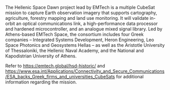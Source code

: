 The Hellenic Space Dawn project lead by EMTech is a multiple CubeSat mission to capture Earth observation imagery that supports cartography, agriculture, forestry mapping and land use monitoring.
It will validate in-orbit an optical communications link, a high-performance data processor and hardened microcontroller, and an analogue mixed signal library.
Led by Athens-based EMTech Space, the consortium includes four Greek companies – Integrated Systems Development, Heron Engineering, Leo Space Photonics and Geosystems Hellas – as well as the Aristotle University of Thessaloniki, the Hellenic Naval Academy, and the National and Kapodistrian University of Athens.

Refer to https://emtech.global/hsd-historic/ and https://www.esa.int/Applications/Connectivity_and_Secure_Communications/ESA_backs_Greek_firms_and_universities_CubeSats for additional information regarding the mission.
